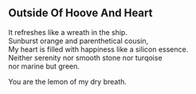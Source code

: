 Outside Of Hoove And Heart
--------------------------
It refreshes like a wreath in the ship.  
Sunburst orange and parenthetical cousin,  
My heart is filled with happiness like a silicon essence.  
Neither serenity nor smooth stone nor turqoise  
nor marine but green.  
  
You are the lemon of my dry breath.  
